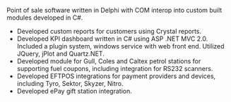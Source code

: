 <!-- markdownlint-disable MD041 -->

Point of sale software written in Delphi with COM interop into custom built modules developed in C#.

- Developed custom reports for customers using Crystal reports.
- Developed KPI dashboard written in C# using ASP .NET MVC 2.0. Included a plugin system, windows service with web front end. Utilized JQuery, jPlot and Quartz.NET.
- Developed module for Gull, Coles and Caltex petrol stations for supporting fuel coupons, including integration for RS232 scanners.
- Developed EFTPOS integrations for payment providers and devices, including Tyro, Sektor, Skyzer, Nitro.
- Developed ePay gift station integration.

<!-- markdownlint-enable MD041 -->
